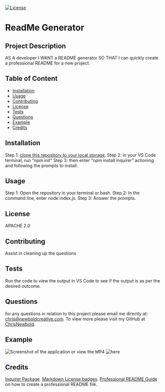 
[![License](https://img.shields.io/badge/License-Apache_2.0-blue.svg)](https://opensource.org/licenses/Apache-2.0)  
# ReadMe Generator  


## Project Description 
AS A developer I WANT a README generator SO THAT I can quickly create a professional README for a new project.
    
## Table of Content 
    
* [Installation](#installation)
* [Usage](#usage)
* [Contributing](#contributing)
* [License](#license)
* [Tests](#tests)
* [Questions](#questions)
* [Example](#example)
* [Credits](#credits)
    
## Installation 
Step 1: [clone this repository to your local storage](https://github.com/ChrisNewbold/09-NodeJS-ReadMe/tree/main/Develop). Step 2: in your VS Code terminal, run “npm init” Step 3: then enter “npm install inquirer” actioning and following the prompts to install.
    
## Usage 
Step 1: Open the repository in your terminal or bash. Step 2: In the command line, enter node index.js. Step 3: Answer the prompts. 
    
## License 
APACHE 2.0
    
## Contributing 
Assist in cleaning up the questions
    
## Tests 
Run the code to view the output in VS Code to see if the output is as per the desired outcome.
    
## Questions 
    
for any questions in relation to this project please email me directly at: chris@newboldcreative.com. To view more please visit my GitHub at [ChrisNewbold](https://github.com/ChrisNewbold/).
    
## Example 
![Screenshot of the application](https://github.com/ChrisNewbold/09-NodeJS-ReadMe/blob/main/Develop/Images/ReadMe%20Generator%20Final.gif) or view the MP4 ![here](https://drive.google.com/file/d/1BML_WlnEOvlZRHHynpIK1l6OYvY1G0Mz/view)

## Credits 
[Inquirer Package](https://www.npmjs.com/package/inquirer/v/8.2.4). [Markdown License badges](https://gist.github.com/lukas-h/2a5d00690736b4c3a7ba). [Professional README Guide](https://coding-boot-camp.github.io/full-stack/github/professional-readme-guide) on how to create a professional README file.
  